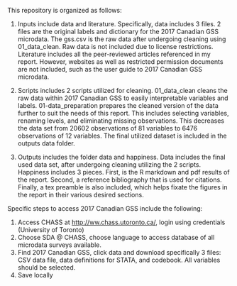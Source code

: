 This repository is organized as follows:

1. Inputs include data and literature. Specifically, data includes 3 files. 2 files are the original labels and dictionary for the 2017 Canadian GSS microdata. The gss.csv is the raw data after undergoing cleaning using 01_data_clean. Raw data is not included due to license restrictions. Literature includes all the peer-reviewed articles referenced in my report. However, websites as well as restricted permission documents are not included, such as the user guide to 2017 Canadian GSS microdata. 

2. Scripts includes 2 scripts utilized for cleaning. 01_data_clean cleans the raw data within 2017 Canadian GSS to easily interpretable variables and labels. 01-data_preparation prepares the cleaned version of the data further to suit the needs of this report. This includes selecting variables, renaming levels, and eliminating missing observations. This decreases the data set from 20602 observations of 81 variables to 6476 observations of 12 variables. The final utilized dataset is included in the outputs data folder. 

3. Outputs includes the folder data and happiness. Data includes the final used data set, after undergoing cleaning utilizing the 2 scripts. Happiness includes 3 pieces. First, is the R markdown and pdf results of the report. Second, a reference bibliography that is used for citations. Finally, a tex preamble is also included, which helps fixate the figures in the report in their various desired sections. 



Specific steps to access 2017 Canadian GSS include the following:
1. Access CHASS at http://ww.chass.utoronto.ca/, login using credentials (University of Toronto)
2. Choose SDA @ CHASS, choose language to access database of all microdata surveys available. 
3. Find 2017 Canadian GSS, click data and download specifically 3 files: CSV data file, data definitions for STATA, and codebook. All variables should be selected.
4. Save locally
